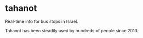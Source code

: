 # tahanot
Real-time info for bus stops in Israel.

Tahanot has been steadily used by hundreds of people since 2013.
